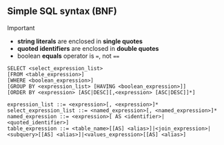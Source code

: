 ## Simple SQL syntax (BNF)

> [!IMPORTANT]  
> - **string literals** are enclosed in **single quotes**
> - **quoted identifiers** are enclosed in **double quotes**
> - boolean **equals** operator is `=`, not `==`

```
SELECT <select_expression_list>
[FROM <table_expression>]
[WHERE <boolean_expression>]
[GROUP BY <expression_list> [HAVING <boolean_expression>]]
[ORDER BY <expression> [ASC|DESC][,<expression> [ASC|DESC]]*]

expression_list ::= <expression>[, <expression>]*
select_expression_list ::= <named_expression>[, <named_expression>]*
named_expression ::= <expression>[ AS <identifier>|<quoted_identifier>]
table_expression ::= <table_name>[[AS] <alias>]|<join_expression>|<subquery>[[AS] <alias>]|<values_expression>[[AS] <alias>]
```
